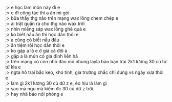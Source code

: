 ;> e học làm món này đi e<br>
;> e đi công tác thì a ăn mì gói<br>
;> bữa thấy thg nào trên mạng wax lông chem chép e<br>
;> ai trật quần ra cho thg nào wax trời<br>
;> nhìn miếng sáp wax lông ghê quá e<br>
;> ko biết nấu ăn thì học dần thôi e<br>
;> a cũng có biết nấu đâu<br>
;> ăn tiệm ròi học dần thôi e<br>
;> ko gặp a là e ở giá cả đời à<br>
;> gặp a là mún có gia đình liển hả<br>
;> trên mạng có con nhỏ đào mỏ nhung layla bào bạn trai 2k1 lương 30 củ tử tử kìa e<br>
;> ngta hô trai bắc keo, khó tính, gia trưởng chắc chỉ đúng vs ngày xưa thôi e<br>
;> làm gì 2k1 lương 30 củ dữ z e, éo hỉu là làm gì<br>
;> sao mà ngu mà kiếm đc 30 củ dữ z trời<br>
;> hay nhà báo nói phóng e
